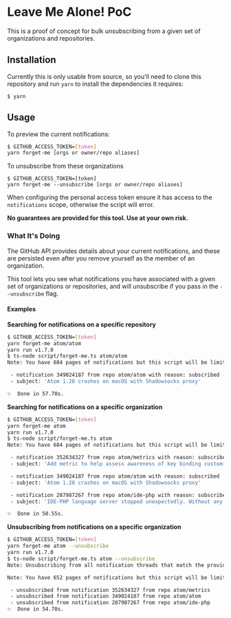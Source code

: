 # Leave Me Alone! PoC

This is a proof of concept for bulk unsubscribing from a given set of organizations and repositories.

## Installation

Currently this is only usable from source, so you'll need to clone this repository and run `yarn` to install the dependencies it requires:

```shellsession
$ yarn
```

## Usage

To preview the current notifications:

```sh
$ GITHUB_ACCESS_TOKEN=[token]
yarn forget-me [orgs or owner/repo aliases]
```

To unsubscribe from these organizations

```
$ GITHUB_ACCESS_TOKEN=[token]
yarn forget-me --unsubscribe [orgs or owner/repo aliases]
```

When configuring the personal access token ensure it has access to the `notifications` scope, otherwise the script will error.

**No guarantees are provided for this tool. Use at your own risk.**

### What It's Doing

The GitHub API provides details about your current notifications, and these are persisted even after you remove yourself as the member of an organization.

This tool lets you see what notifications you have associated with a given set of organizations or repositories, and will unsubscribe if you pass in the `--unsubscribe` flag.

#### Examples

**Searching for notifications on a specific repository**

```sh
$ GITHUB_ACCESS_TOKEN=[token]
yarn forget-me atom/atom
yarn run v1.7.0
$ ts-node script/forget-me.ts atom/atom
Note: You have 684 pages of notifications but this script will be limited to the first 100 pages. This might take a while to crunch the data.

 - notification 349024187 from repo atom/atom with reason: subscribed
 - subject: 'Atom 1.28 crashes on macOS with Shadowsocks proxy'

✨  Done in 57.70s.
```

**Searching for notifications on a specific organization**

```sh
$ GITHUB_ACCESS_TOKEN=[token] 
yarn forget-me atom
yarn run v1.7.0
$ ts-node script/forget-me.ts atom
Note: You have 684 pages of notifications but this script will be limited to the first 100 pages. This might take a while to crunch the data.

 - notification 352634327 from repo atom/metrics with reason: subscribed
 - subject: 'Add metric to help assess awareness of key binding customizability'

 - notification 349024187 from repo atom/atom with reason: subscribed
 - subject: 'Atom 1.28 crashes on macOS with Shadowsocks proxy'

 - notification 287987267 from repo atom/ide-php with reason: subscribed
 - subject: 'IDE-PHP language server stopped unexpectedly. Without any description (Blank)'

✨  Done in 50.55s.
```

**Unsubscribing from notifications on a specific organization**

```sh
$ GITHUB_ACCESS_TOKEN=[token] 
yarn forget-me atom --unsubscribe
yarn run v1.7.0
$ ts-node script/forget-me.ts atom --unsubscribe
Note: Unsubscribing from all notification threads that match the provided organizations

Note: You have 652 pages of notifications but this script will be limited to the first 100 pages

 - unsubscribed from notification 352634327 from repo atom/metrics
 - unsubscribed from notification 349024187 from repo atom/atom
 - unsubscribed from notification 287987267 from repo atom/ide-php
✨  Done in 54.70s.
```
